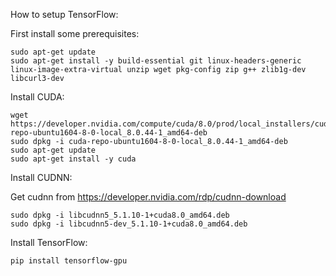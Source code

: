 How to setup TensorFlow:

First install some prerequisites:

```
sudo apt-get update
sudo apt-get install -y build-essential git linux-headers-generic linux-image-extra-virtual unzip wget pkg-config zip g++ zlib1g-dev libcurl3-dev
```

Install CUDA:

```
wget https://developer.nvidia.com/compute/cuda/8.0/prod/local_installers/cuda-repo-ubuntu1604-8-0-local_8.0.44-1_amd64-deb
sudo dpkg -i cuda-repo-ubuntu1604-8-0-local_8.0.44-1_amd64-deb
sudo apt-get update
sudo apt-get install -y cuda
```

Install CUDNN:

Get cudnn from
https://developer.nvidia.com/rdp/cudnn-download

```
sudo dpkg -i libcudnn5_5.1.10-1+cuda8.0_amd64.deb
sudo dpkg -i libcudnn5-dev_5.1.10-1+cuda8.0_amd64.deb
```

Install TensorFlow:

```
pip install tensorflow-gpu
```
